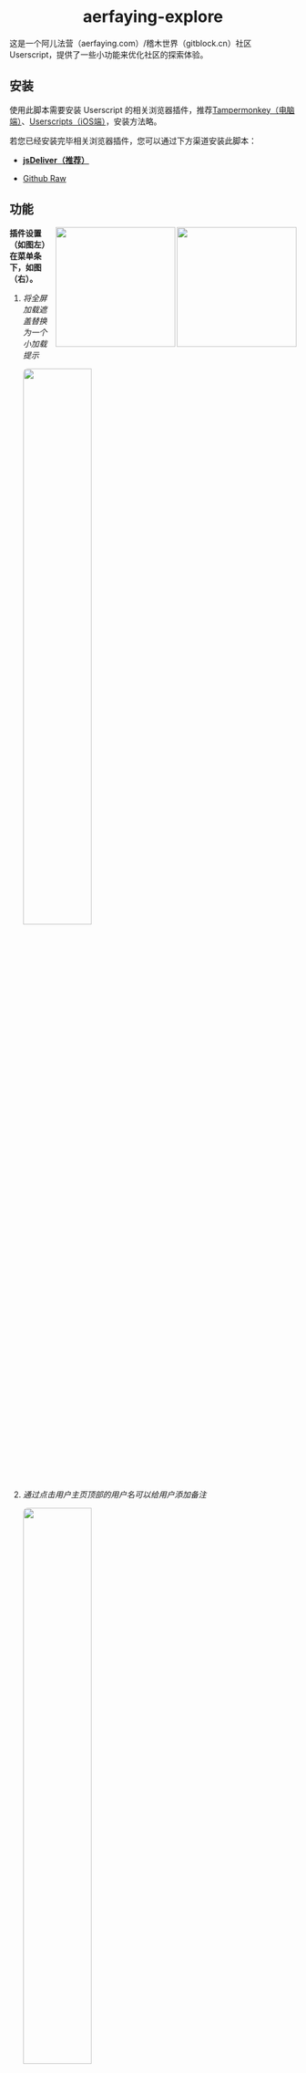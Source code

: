<div align="center">
  <h1>aerfaying-explore</h1>
</div>

这是一个阿儿法营（aerfaying.com）/稽木世界（gitblock.cn）社区 Userscript，提供了一些小功能来优化社区的探索体验。

## 安装

使用此脚本需要安装 Userscript 的相关浏览器插件，推荐[Tampermonkey（电脑端）](https://www.tampermonkey.net/)、[Userscripts（iOS端）](https://apps.apple.com/us/app/userscripts/id1463298887)，安装方法略。

若您已经安装完毕相关浏览器插件，您可以通过下方渠道安装此脚本：

- [**jsDeliver（推荐）**](https://fastly.jsdelivr.net/gh/waterblock79/aerfaying-explore@main/aerfaying-explore.user.js)

- [Github Raw](https://github.com/waterblock79/aerfaying-explore/raw/main/aerfaying-explore.user.js)

## 功能

<img src="https://user-images.githubusercontent.com/33573572/169181677-f47bf907-91cb-4513-89f9-3b11b4315787.png" style="height: 15em;" align="right"/>
<img src="https://user-images.githubusercontent.com/33573572/179704326-3e17428e-79f6-4ae9-aa6f-0cd916a1bfbb.png" style="height: 15em;" align="right"/>

**插件设置（如图左）在菜单条下，如图（右）。**

1. *将全屏加载遮盖替换为一个小加载提示*

   <img src="https://user-images.githubusercontent.com/33573572/179703233-7e96652c-0ecf-471b-8213-5b6a7c50165d.svg" style="width: 50%; border-radius: 8px;"/>
   
2. *通过点击用户主页顶部的用户名可以给用户添加备注*

   <img src="https://user-images.githubusercontent.com/33573572/179703677-5496bac3-802b-48eb-bd3b-6010fed776e2.png" style="width: 50%; border-radius: 8px;"/>

3. 添加不文明用语警告不再提示（页面内生效）

   <img src="https://user-images.githubusercontent.com/33573572/179703935-b610cf04-e6ff-4812-9dc7-079ce5ca29ed.png" style="width: 50%;"/>

4.  显示用户的邀请人

   <img src="https://user-images.githubusercontent.com/33573572/169187663-8512a113-5bbb-4bd3-b807-c0f6d473d91d.png" style="width: 40%;"/>

5. 显示评论 ID 及详细信息

   <img src="https://user-images.githubusercontent.com/33573572/179704066-7e05a712-0f2e-469b-86b5-a56d957597c5.png" style="width: 40%;"/><br/>
   
   <img src="https://user-images.githubusercontent.com/33573572/179704067-88656aab-8512-49b7-862f-9e7f9b642960.png" style="width: 40%;"/>
   
6. 在手机端显示用户的金币数量

   <img src="https://user-images.githubusercontent.com/33573572/175809703-b7809a35-128c-4f39-9253-6517bd691304.png" style="width: 40%;"/>
